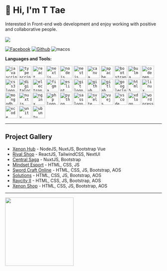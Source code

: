 # 👋 Hi, I'm T Tae
Interested in Front-end web development and enjoy working with positive and collaborative people.
<br><br>
<a href="https://github.com/taetiffy"><img src="https://count.getloli.com/get/@taetiffy?theme=rule34"/></a>

<p>
  <a href="https://www.facebook.com/profile.php?id=100056884506607"><img alt="Facebook" src="https://img.shields.io/badge/facebook-%231877F2.svg?&style=for-the-badge&logo=facebook&logoColor=white"/></a>
  <a href="https://github.com/taetiffy"><img alt="Github" src="https://img.shields.io/badge/GitHub-100000?style=for-the-badge&logo=github&logoColor=white"/></a>
  <img alt="macos" src="https://img.shields.io/badge/mac%20os-000000?style=for-the-badge&logo=apple&logoColor=white"/>
</a>
</p>

<strong>Languages and Tools:</strong>

<code><img src="https://cdn.jsdelivr.net/gh/devicons/devicon/icons/javascript/javascript-original.svg" height="40" alt="javascript logo"  /></code>
  <code><img src="https://cdn.jsdelivr.net/gh/devicons/devicon/icons/typescript/typescript-original.svg" height="40" alt="typescript logo"  /></code>
  <code><img src="https://cdn.jsdelivr.net/gh/devicons/devicon/icons/react/react-original.svg" height="40" alt="react logo"  /></code>
  <code><img src="https://cdn.jsdelivr.net/gh/devicons/devicon/icons/nextjs/nextjs-original.svg" height="40" alt="nextjs logo"  /></code>
  <code><img src="https://cdn.jsdelivr.net/gh/devicons/devicon/icons/nodejs/nodejs-original.svg" height="40" alt="nodejs logo"  /></code>
  <code><img src="https://cdn.jsdelivr.net/gh/devicons/devicon/icons/nestjs/nestjs-plain.svg" height="40" alt="nestjs logo"  /></code>
  <code><img src="https://cdn.jsdelivr.net/gh/devicons/devicon/icons/canva/canva-original.svg" height="40" alt="canva logo"  /></code>
  <code><img src="https://cdn.jsdelivr.net/gh/devicons/devicon/icons/apache/apache-original.svg" height="40" alt="apache logo"  /></code>
  <code><img src="https://cdn.jsdelivr.net/gh/devicons/devicon/icons/bootstrap/bootstrap-original.svg" height="40" alt="bootstrap logo"  /></code>
  <code><img src="https://cdn.jsdelivr.net/gh/devicons/devicon/icons/bulma/bulma-plain.svg" height="40" alt="bulma logo"  /></code>
  <code><img src="https://cdn.jsdelivr.net/gh/devicons/devicon/icons/codepen/codepen-plain.svg" height="40" alt="codepen logo"  /></code>
  <code><img src="https://cdn.jsdelivr.net/gh/devicons/devicon/icons/css3/css3-original.svg" height="40" alt="css3 logo"  /></code>
  <code><img src="https://cdn.jsdelivr.net/gh/devicons/devicon/icons/digitalocean/digitalocean-original.svg" height="40" alt="digitalocean logo"  /></code>
  <code><img src="https://cdn.jsdelivr.net/gh/devicons/devicon/icons/electron/electron-original.svg" height="40" alt="electron logo"  /></code>
  <code><img src="https://cdn.jsdelivr.net/gh/devicons/devicon/icons/figma/figma-original.svg" height="40" alt="figma logo"  /></code>
  <code><img src="https://cdn.jsdelivr.net/gh/devicons/devicon/icons/eslint/eslint-original.svg" height="40" alt="eslint logo"  /></code>
  <code><img src="https://cdn.jsdelivr.net/gh/devicons/devicon/icons/git/git-original.svg" height="40" alt="git logo"  /></code>
  <code><img src="https://cdn.jsdelivr.net/gh/devicons/devicon/icons/github/github-original.svg" height="40" alt="github logo"  /></code>
  <code><img src="https://cdn.jsdelivr.net/gh/devicons/devicon/icons/gitlab/gitlab-original.svg" height="40" alt="gitlab logo"  /></code>
  <code><img src="https://cdn.jsdelivr.net/gh/devicons/devicon/icons/googlecloud/googlecloud-original.svg" height="40" alt="googlecloud logo"  /></code>
  <code><img src="https://cdn.jsdelivr.net/gh/devicons/devicon/icons/html5/html5-original.svg" height="40" alt="html5 logo"  /></code>
  <code><img src="https://cdn.jsdelivr.net/gh/devicons/devicon/icons/linux/linux-original.svg" height="40" alt="linux logo"  /></code>
  <code><img src="https://cdn.jsdelivr.net/gh/devicons/devicon/icons/mongodb/mongodb-original.svg" height="40" alt="mongodb logo"  /></code>
  <code><img src="https://cdn.jsdelivr.net/gh/devicons/devicon/icons/nuxtjs/nuxtjs-original.svg" height="40" alt="nuxtjs logo"  /></code>
  <code><img src="https://cdn.jsdelivr.net/gh/devicons/devicon/icons/nginx/nginx-original.svg" height="40" alt="nginx logo"  /></code>
  <code><img src="https://cdn.jsdelivr.net/gh/devicons/devicon/icons/php/php-original.svg" height="40" alt="php logo"  /></code>
  <code><img src="https://cdn.jsdelivr.net/gh/devicons/devicon/icons/python/python-original.svg" height="40" alt="python logo"  /></code>
  <code><img src="https://cdn.jsdelivr.net/gh/devicons/devicon/icons/sass/sass-original.svg" height="40" alt="sass logo"  /></code>
  <code><img src="https://cdn.jsdelivr.net/gh/devicons/devicon/icons/svelte/svelte-original.svg" height="40" alt="svelte logo"  /></code>
  <code><img src="https://cdn.jsdelivr.net/gh/devicons/devicon/icons/vuejs/vuejs-original.svg" height="40" alt="vuejs logo"  /></code>
  <code><img src="https://cdn.jsdelivr.net/gh/devicons/devicon/icons/vscode/vscode-original.svg" height="40" alt="vscode logo"  /></code>
  <code><img src="https://cdn.jsdelivr.net/gh/devicons/devicon/icons/xd/xd-plain.svg" height="40" alt="xd logo"  /></code>
  <code><img src="https://cdn.jsdelivr.net/gh/devicons/devicon/icons/wordpress/wordpress-original.svg" height="40" alt="wordpress logo"  /></code>
  <code><img src="https://cdn.jsdelivr.net/gh/devicons/devicon/icons/xcode/xcode-original.svg" height="40" alt="xcode logo"  /></code>
  <code><img src="https://cdn.jsdelivr.net/gh/devicons/devicon/icons/unity/unity-original.svg" height="40" alt="unity logo"  /></code>
  <code><img src="https://cdn.jsdelivr.net/gh/devicons/devicon/icons/ubuntu/ubuntu-plain.svg" height="40" alt="ubuntu logo"  /></code>

---
## Project Gallery
- [Xenon Hub](https://tiffy-portfolio.vercel.app/img/xenon-hub.gif) - NodeJS, NuxtJS, Bootstrap Vue
- [Rival Shop](https://tiffy-portfolio.vercel.app/img/rival-shop-sm.gif) - ReactJS, TailwindCSS, NextUI
- [Central Saga](https://tiffy-portfolio.vercel.app/img/central-ls-slide.gif) - NuxtJS, Bootstrap
- [Mindset Esport](https://tiffy-portfolio.vercel.app/img/esport.gif) - HTML, CSS, JS
- [Sword Craft Online](https://tiffy-portfolio.vercel.app/img/sao.gif) - HTML, CSS, JS, Bootstrap, AOS
- [Solutions](https://tiffy-portfolio.vercel.app/img/18fix.gif) - HTML, CSS, JS, Bootstrap, AOS
- [Raycity II](https://tiffy-portfolio.vercel.app/img/rc-ii.jpg) - HTML, CSS, JS, Bootstrap, AOS
- [Xenon Shop](https://tiffy-portfolio.vercel.app/img/xenon-shop.gif) - HTML, CSS, JS, Bootstrap, AOS
---

<a href="https://github.com/taetiffy">
  <img height="220" align="center" src="https://github-readme-stats.vercel.app/api?username=taetiffy&bg_color=30,e96443,904e95&title_color=fff&text_color=fff" />
</a>
